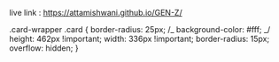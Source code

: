 live link : https://attamishwani.github.io/GEN-Z/

.card-wrapper .card {
border-radius: 25px;
/_ background-color: #fff; _/
height: 462px !important;
width: 336px !important;
border-radius: 15px;
overflow: hidden;
}
